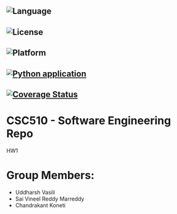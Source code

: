 ## ![Language](https://img.shields.io/badge/Python-3776AB?style=for-the-badge&logo=python&logoColor=white)
## ![License](https://img.shields.io/github/license/CSC510-SE-Uddharsh-Vineel-Chandrakant/HW1.svg)
## ![Platform](https://img.shields.io/badge/Linux-FCC624?style=for-the-badge&logo=linux&logoColor=black)
## [![Python application](https://github.com/CSC510-SE-Uddharsh-Vineel-Chandrakant/HW1/actions/workflows/python-app.yml/badge.svg?branch=main)](https://github.com/CSC510-SE-Uddharsh-Vineel-Chandrakant/HW1/actions/workflows/python-app.yml)
## [![Coverage Status](https://coveralls.io/repos/github/CSC510-SE-Uddharsh-Vineel-Chandrakant/HW1/badge.svg?branch=main)](https://coveralls.io/github/CSC510-SE-Uddharsh-Vineel-Chandrakant/HW1?branch=main)

# CSC510 - Software Engineering Repo
HW1
# Group Members:
- Uddharsh Vasili
- Sai Vineel Reddy Marreddy
- Chandrakant Koneti
